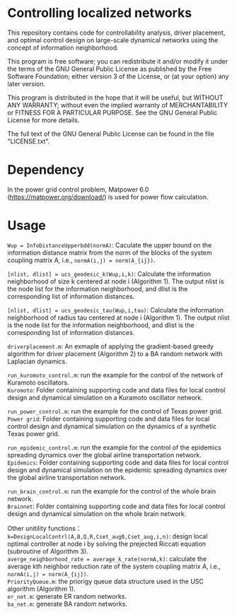 # Controlling localized networks
This repository contains code for controllability analysis, driver placement, and optimal control design on large-scale dynamical networks using the concept of information neighborhood.

This program is free software; you can redistribute it and/or modify it under the terms of the GNU General Public License as published by the Free Software Foundation; either version 3 of the License, or (at your option) any later version.

This program is distributed in the hope that it will be useful, but WITHOUT ANY WARRANTY; without even the implied warranty of MERCHANTABILITY or FITNESS FOR A PARTICULAR PURPOSE. See the GNU General Public License for more details.


The full text of the GNU General Public License can be found in the file "LICENSE.txt".


# Dependency


In the power grid control problem, Matpower 6.0 (https://matpower.org/download/) is used for power flow calculation.


# Usage

`Wup = InfoDistanceUpperbdd(normA)`: Caculate the upper bound on the information distance matrix from the norm of the blocks of the system coupling matrix A, i.e., `normA(i,j) = norm(A_{ij})`.

`[nlist, dlist] = ucs_geodesic_k(Wup,i,k)`: Calculate the information neighborhood of size k centered at node i (Algorithm 1). The output nlist is the node list for the information neighborhood, and dlist is the corresponding list of information distances.

`[nlist, dlist] = ucs_geodesic_tau(Wup,i,tau)`: Calculate the information neighborhood of radius tau centered at node i (Algorithm 1). The output nlist is the node list for the information neighborhood, and dlist is the corresponding list of information distances.

`driverplacement.m`: An exmaple of applying the gradient-based greedy algorithm for driver placement (Algorithm 2) to a BA random network with Laplacian dynamics.

`run_kuromoto_control.m`: run the example for the control of the network of Kuramoto oscillators.<br/>
`Kuromoto`: Folder containing supporting code and data files for local control design and dynamical simulation on a Kuramoto oscillator network.

`run_power_control.m`: run the example for the control of Texas power grid.<br/> 
`Power grid`: Folder containing supporting code and data files for local control design and dynamical simulation on the dynamics of a synthetic Texas power grid.

`run_epidemic_control.m`: run the example for the control of the epidemics spreading dynamics over the global airline transportation network.<br/> 
`Epidemics`: Folder containing supporting code and data files for local control design and dynamical simulation on the epidemic spreading dynamics over the global airline transportation network.

`run_brain_control.m`: run the example for the control of the whole brain network.<br/> 
`Brainnet`: Folder containing supporting code and data files for local control design and dynamical simulation on the whole brain network.

Other unitility functions：<br/>
`k=DesignLocalContrl(A,B,Q,R,Cset_aug0,Cset_aug,i,n)`: design local optimal controller at node i by solving the prejected Riccati equation (subroutine of Algorithm 3).<br/>
`averge_neighborhood_rate = average_k_rate(normA,k)`: calculate the average kth neighbor reduction rate of the system coupling matrix A, i.e., `normA(i,j) = norm(A_{ij})`.<br/>
`PriorityQueue.m`: the priorigy queue data structure used in the USC algorithm (Algorithm 1).<br/>
`er_net.m`: generate ER random networks.<br/>
`ba_net.m`: generate BA random networks.<br/>

